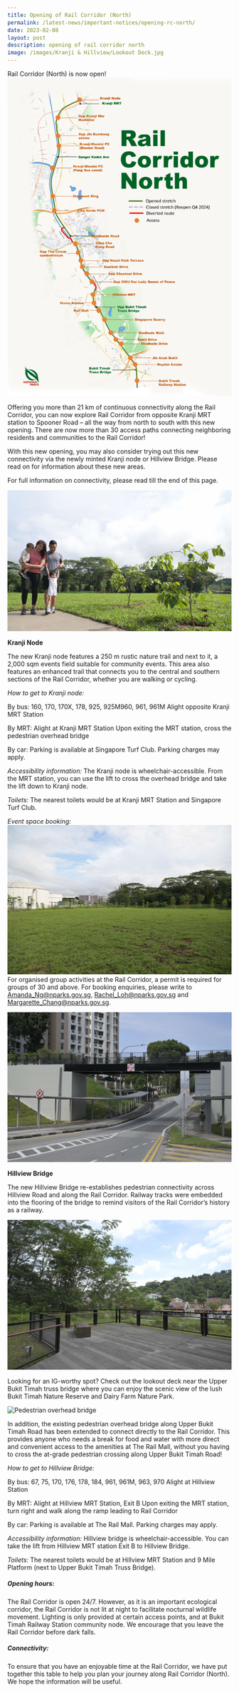 ```yaml
---
title: Opening of Rail Corridor (North)
permalink: /latest-news/important-notices/opening-rc-north/
date: 2023-02-08
layout: post
description: opening of rail corridor north
image: /images/Kranji & Hillview/Lookout Deck.jpg
---
```

Rail Corridor (North) is now open! 
![Access points of Rail Corridor (North)](/images/RC%20North/Rail%20Corridor%20Map_North_080223.jpg)

Offering you more than 21 km of continuous connectivity along the Rail Corridor, you can now explore Rail Corridor from opposite Kranji MRT station to Spooner Road – all the way from north to south with this new opening. There are now more than 30 access paths connecting neighboring residents and communities to the Rail Corridor!

With this new opening, you may also consider trying out this new connectivity via the newly minted Kranji node or Hillview Bridge. Please read on for information about these new areas.

For full information on connectivity, please read till the end of this page.

![Kranji Node](/images/Kranji%20&%20Hillview/Kranji%20Node%20with%20family.jpg)

**Kranji Node**

The new Kranji node features a 250 m rustic nature trail and next to it, a 2,000 sqm events field suitable for community events. This area also features an enhanced trail that connects you to the central and southern sections of the Rail Corridor, whether you are walking or cycling.

*How to get to Kranji node:*

By bus: 160, 170, 170X, 178, 925, 925M960, 961, 961M
Alight opposite Kranji MRT Station

By MRT: Alight at Kranji MRT Station
Upon exiting the MRT station, cross the pedestrian overhead bridge

By car: Parking is available at Singapore Turf Club. Parking charges may apply.

*Accessibility information:* 
The Kranji node is wheelchair-accessible. From the MRT station, you can use the lift to cross the overhead bridge and take the lift down to Kranji node.

*Toilets:* 
The nearest toilets would be at Kranji MRT Station and Singapore Turf Club.

*Event space booking:*
![](/images/Kranji%20&%20Hillview/Kranji%20Node.jpg)
For organised group activities at the Rail Corridor, a permit is required for groups of 30 and above.
For booking enquiries, please write to Amanda_Ng@nparks.gov.sg, Rachel_Loh@nparks.gov.sg and Margarette_Chang@nparks.gov.sg. 


![Hillview Bridge](/images/Kranji%20&%20Hillview/Hillview%20Bridge.jpg)

**Hillview Bridge**

The new Hillview Bridge re-establishes pedestrian connectivity across Hillview Road and along the Rail Corridor. Railway tracks were embedded into the flooring of the bridge to remind visitors of the Rail Corridor’s history as a railway.

![Lookout Deck](/images/Kranji%20&%20Hillview/Lookout%20Deck.jpg)

Looking for an IG-worthy spot? Check out the lookout deck near the Upper Bukit Timah truss bridge where you can enjoy the scenic view of the lush Bukit Timah Nature Reserve and Dairy Farm Nature Park.

![Pedestrian overhead bridge]()

In addition, the existing pedestrian overhead bridge along Upper Bukit Timah Road has been extended to connect directly to the Rail Corridor. This provides anyone who needs a break for food and water with more direct and convenient access to the amenities at The Rail Mall, without you having to cross the at-grade pedestrian crossing along Upper Bukit Timah Road!

*How to get to Hillview Bridge:*

By bus: 67, 75, 170, 176, 178, 184, 961, 961M, 963, 970
Alight at Hillview Station 

By MRT: Alight at Hillview MRT Station, Exit B
Upon exiting the MRT station, turn right and walk along the ramp leading to Rail Corridor

By car: Parking is available at The Rail Mall. Parking charges may apply.

*Accessibility information:*
Hillview bridge is wheelchair-accessible. You can take the lift from Hillview MRT station Exit B to Hillview Bridge.

*Toilets:* 
The nearest toilets would be at Hillview MRT Station and 9 Mile Platform (next to Upper Bukit Timah Truss Bridge).


##### **Opening hours:**
The Rail Corridor is open 24/7. However, as it is an important ecological corridor, the Rail Corridor is not lit at night to facilitate nocturnal wildlife movement. Lighting is only provided at certain access points, and at Bukit Timah Railway Station community node. We encourage that you leave the Rail Corridor before dark falls.

##### **Connectivity:** 
To ensure that you have an enjoyable time at the Rail Corridor, we have put together this table to help you plan your journey along Rail Corridor (North). We hope the information will be useful. 
